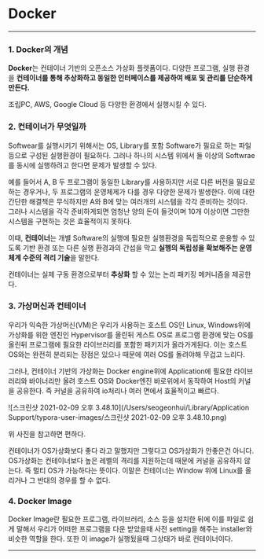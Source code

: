 # Docker

---

### 1. Docker의 개념

**Docker**는 컨테이너 기반의 오픈소스 가상화 플렛폼이다. 다양한 프로그램, 실행 환경을 **컨테이너를 통해 추상화하고 동일한 인터페이스를 제공하여 배포 및 관리를 단순하게 만든다.**

조립PC, AWS, Google Cloud 등 다양한 환경에서 실행시킬 수 있다.

### 2. 컨테이너가 무엇일까

Softwear를 실행시키기 위해서는 OS, Library를 포함 Software가 필요로 하는 파일 등으로 구성된 실행환경이 필요하다. 그러나 하나의 시스템 위에서 둘 이상의 Softwrae를 동시에 실행하려고 한다면 문제가 발생할 수 있다.  

예를 들어서 A, B 두 프로그램이 동일한 Library를 사용하지만 서로 다른 버전을 필요로 하는 경우거나, 두 프로그램의 운영체제가 다를 경우 다양한 문제가 발생한다. 이에 대한 간단한 해결책은 무식하지만 A와 B에 맞는 여러개의 시스템을 각각 준비하는 것이다. 그러나 시스템을 각각 준비하게되면 엄청난 양의 돈이 들것이며 10개 이상이면 그만한 시스템을 구현하는 것은 효율적이지 못하다.

이때, **컨테이너**는 개별 Software의 실행에 필요한 실행환경을 독립적으로 운용할 수 있도록 기반 환경 또는 다른 실행 환경과의 간섭을 막고 **실헹의 독립성을 확보해주는 운영체계 수준의 격리 기술**을 말한다.

컨테이너는 실제 구동 환경으로부터 **추상화** 할 수 있는 논리 패키징 메커니즘을 제공한다.

### 3. 가상머신과 컨테이너

우리가 익숙한 가상머신(VM)은 우리가 사용하는 호스트 OS인 Linux, Windows위에 가상화를 위한 엔진인 Hypervisor를 올린뒤 게스트 OS로 프로그램 환경에 맞는 OS를 올린뒤 프로그램에 필요한 라이브러리를 포함한 패키지가 올라가게된다. 이는 호스트OS와는 완전히 분리되는 장점은 있으나 때문에 여러 OS를 돌려야해 무겁고 느리다.

그러나, 컨테이너 기반의 가상화는 Docker engine위에 Application에 필요한 라이브러리와 바이너리만 올려 호스트 OS와 Docker엔진 바로위에서 동작하여 Host의 커널을 공유한다. 즉 커널을 공유하여 io처리나 여러 면에서 효율적이고 빠르다.

![스크린샷 2021-02-09 오후 3.48.10](/Users/seogeonhui/Library/Application Support/typora-user-images/스크린샷 2021-02-09 오후 3.48.10.png)

위 사진을 참고하면 편하다.

컨테이너가 OS가상화보다 좋다 라고 말했지만 그렇다고 OS가상화가 안좋은건 아니다. OS가상화는 컨테이너보다 높은 레벨의 격리를 지원하는데 때문에 커널을 공유하지 않는다. 즉 멀티 OS가 가능하다는 뜻이다. 이말은 컨테이너는 Window 위에 Linux를 올리거나 그 반대의 경우를 할 수 없다.

### 4. Docker Image

Docker Image란 필요한 프로그램, 라이브러리, 소스 등을 설치한 뒤에 이를 파일로 쉽게 말해서 우리가 어떠한 프로그램을 다운 받았을때 사전 setting을 해주는 installer와 비슷한 역할을 한다. 또한 이 image가 실행됬을때 그상태가 바로 컨테이너이다. 

---

